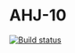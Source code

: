 # AHJ-10
[![Build status](https://ci.appveyor.com/api/projects/status/6rthpa3yct93p597/branch/main?svg=true)](https://ci.appveyor.com/project/AleksVir/ahj-10/branch/main)
